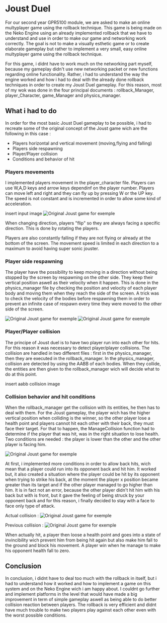 # Joust Duel

For our second year GPR5100 module, we are asked to make an online multyplayer game using the rollback technique. This game is being made on the Neko Engine using an already implemented rollback that we have to understand and use in order to make our game and networking work correctly. The goal is not to make a visually esthetic game or to create elaborate gameplay but rather to implement a very small, easy online multyplayer game using the rollback technique.

For this game, i didnt have to work much on the networking part myself, because my gameplay didn't use new networking packet or new functions regarding online functionality. Rather, i had to understand the way the engine worked and how i had to deal with the already done rollback techniques in order to create my Joust Duel gameplay.
For this reason, most of my wok was done in the four principal documents : rollback_Manager, player_Character, game_Manager and physics_manager.

## What i had to do

In order for the most basic Joust Duel gameplay to be possible, i had to recreate some of the original concept of the Joust game wich are the following in this case :
- Players horizontal and vertical movement (moving,flying and falling)
- Players side respawning
- Player/Player collision
- Conditions and behavior of hit

### Players movements

I implemented players movement in the player_character file. Players can use W,A,D keys and arrow keys dependinf on the player number.
Players can move left and right and they can fly up by pressing W or the UP key. The speed is not constant and is incremented in order to allow some kind of acceleration.

insert input image
![](https://marvinschrd.github.io/Images/inputs_joustDuel.png "Original Joust game for exemple")

When changing direction, players "flip" so they are always facing a specific direction. This is done by rotating the players.

Players are also constantly falling if they are not flying or already at the bottom of the screen. The movement speed is limited in each direction to a maximum to avoid having super sonic jouster.


### Player side respawning
The player have the possibility to keep moving in a direction without being stopped by the screen by respawning on the other side. They keep their vertical position aswell as their velocity when it happen. This is done in the physics_manager file by checking the position and velocity of each player body and moving them when they reach the side of the screen. A trick was to check the velocity of the bodies before respawning them in order to prevent an infinite case of respawn every time they were moved to the other side of the screen.

![](https://marvinschrd.github.io/Images/respawn_joustDuel.png "Original Joust game for exemple")
![](https://marvinschrd.github.io/Images/joust%20movement%20respawn.gif "Original Joust game for exemple")


### Player/Player collision
The principe of Joust duel is to have two player run into each other for hits. For this reason it was necessary to detect player/player collisions.
The collision are handled in two different files : first in the physics_manager, then they are executed in the rollback_manager.
In the physics_manager, collision are detected by using the AABB of each bodies. When they collide, the entities are then given to the rollback_manager wich will decide what to do at this point.

insert aabb collision image

### Collision behavior and hit conditions
When the rollback_manager get the collision with its entities, he then has to deal with them. For the Joust gameplay, the player wich has the higher vertical position when colliding is the winner, so the other player lose a health point and players cannot hit each other with their back, they must face their target.
For that to happen, the ManageCollision function had to determine if the player that was hit, was in the right situation to lose health.
Two conditions are needed : the player is lower than the other and the other player is facing him.

![](https://marvinschrd.github.io/Images/joust%20hit.gif "Original Joust game for exemple")

At first, i implemented more conditions in order to allow back hits, wich mean that a player could run into its opponent back and hit him. It worked but, it also created a situation where the player could be hit by its opponent when trying to strike his back, at the moment the player x position became greater than its target and if the other player managed to go higher than him. It is in fact not an error, because the other player didn't hit him with his back but with is front, but it gave the feeling of being struck by your opponent back and for this reason, i finally decided to stay with a face to face only type of attack.

Actual collision :
![](https://marvinschrd.github.io/Images/actual_collision_joustDuel.png "Original Joust game for exemple")

Previous collision :
![](https://marvinschrd.github.io/Images/original_collision_joustDuel.png "Original Joust game for exemple")

When actually hit, a player then loose a health point and goes into a state of invincibility wich prevent him from being hit again but also make him fall to the ground and block his movement. A player win when he manage to make his opponent health fall to zero.

## Conclusion
In conclusion, i didnt have to deal too much with the rollback in itself, but i had to understand how it worked and how to implement a game on this system and on the Neko Engine wich i am happy about. I couldnt go further and implement platforms in the level that would have made a big improvement in term of simple gameplay aswell as being able to do better collision reaction between players. The rollback is very efficient and didnt have much trouble to make two players play against each other even with the worst possible conditions.
